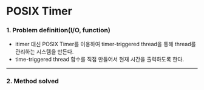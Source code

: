 # POSIX Timer

### 1. Problem definition(I/O, function)
 * itimer 대신 POSIX Timer를 이용하여 timer-triggered thread을 통해 thread를 관리하는 시스템을 만든다.  
 * time-triggered thread 함수를 직접 만들어서 현재 시간을 출력하도록 한다.
- - - 
### 2. Method solved  